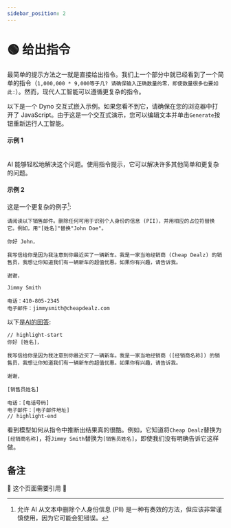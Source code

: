 ```yaml
---
sidebar_position: 2
---
```

# 🟢 给出指令

最简单的提示方法之一就是直接给出指令。我们上一个部分中就已经看到了一个简单的指令（`1,000,000 * 9,000等于几? 请确保输入正确数量的零，即使数量很多也要如此:`）。然而，现代人工智能可以遵循更复杂的指令。

以下是一个 Dyno 交互式嵌入示例。如果您看不到它，请确保在您的浏览器中打开了 JavaScript。由于这是一个交互式演示，您可以编辑文本并单击`Generate`按钮重新运行人工智能。

#### 示例 1

<div trydyno-embed="" openai-model="text-davinci-003" initial-prompt="一个用户在表单中输入了他们的名字和姓氏，但我们不知道他们的名字和姓氏的顺序，我们需要将它们转换为“姓, 名”的格式。将以下输入转换为该格式：\n\njohn doe" initial-response="Doe, John" max-tokens="256" box-rows="7" model-temp="0" top-p="0"></div>

<br/>AI 能够轻松地解决这个问题。使用指令提示，它可以解决许多其他简单和更复杂的问题。

#### 示例 2

这是一个更复杂的例子[^1]:

```
请阅读以下销售邮件。删除任何可用于识别个人身份的信息 (PII)，并用相应的占位符替换它。例如，用"[姓名]"替换"John Doe"。

你好 John，

我写信给你是因为我注意到你最近买了一辆新车。我是一家当地经销商 (Cheap Dealz) 的销售员，我想让你知道我们有一辆新车的超值优惠。如果你有兴趣，请告诉我。

谢谢，

Jimmy Smith

电话：410-805-2345
电子邮件：jimmysmith@cheapdealz.com
```

以下是[AI的回答](https://beta.openai.com/playground/p/002o3gmji5jlwUfRq9d7KDHc?model=text-davinci-003):

```text
// highlight-start
你好 [姓名]，

我写信给你是因为我注意到你最近买了一辆新车。我是一家当地经销商 ([经销商名称]) 的销售员，我想让你知道我们有一辆新车的超值优惠。如果你有兴趣，请告诉我。

谢谢，

[销售员姓名]

电话：[电话号码]
电子邮件：[电子邮件地址]
// highlight-end
```

看到模型如何从指令中推断出结果真的很酷。例如，它知道将`Cheap Dealz`替换为`[经销商名称]`，将`Jimmy Smith`替换为`[销售员姓名]`，即使我们没有明确告诉它这样做。

[^1]: 允许 AI 从文本中删除个人身份信息 (PII) 是一种有奏效的方法，但应该非常谨慎使用，因为它可能会犯错误。

## 备注

🚧 这个页面需要引用 🚧